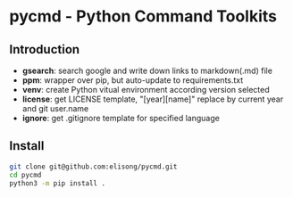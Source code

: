 # pycmd - Python Command Toolkits

## Introduction

- **gsearch**: search google and write down links to markdown(.md) file
- **ppm**: wrapper over pip, but auto-update to requirements.txt
- **venv**: create Python vitual environment according version selected
- **license**: get LICENSE template, "[year][name]" replace by current year and git user.name
- **ignore**: get .gitignore template for specified language

## Install

```sh
git clone git@github.com:elisong/pycmd.git
cd pycmd
python3 -m pip install .
```
